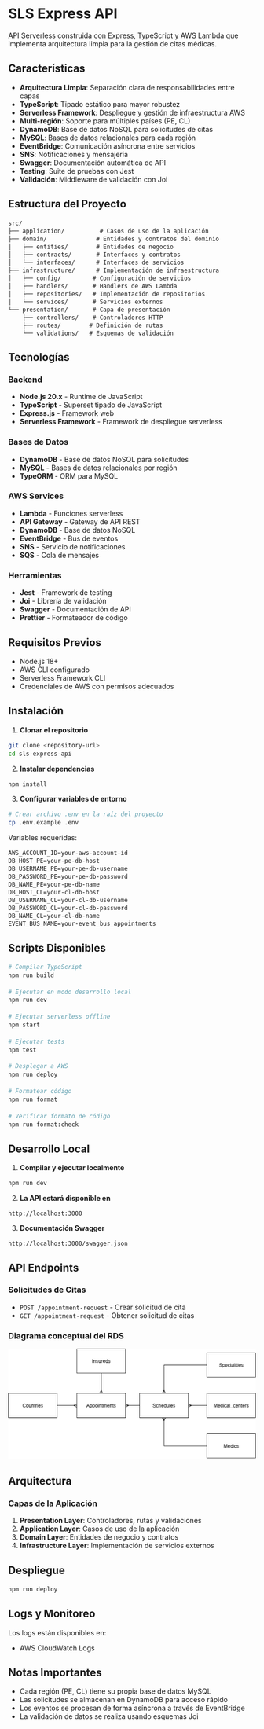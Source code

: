 # SLS Express API

API Serverless construida con Express, TypeScript y AWS Lambda que implementa arquitectura limpia para la gestión de citas médicas.

## Características

- **Arquitectura Limpia**: Separación clara de responsabilidades entre capas
- **TypeScript**: Tipado estático para mayor robustez
- **Serverless Framework**: Despliegue y gestión de infraestructura AWS
- **Multi-región**: Soporte para múltiples países (PE, CL)
- **DynamoDB**: Base de datos NoSQL para solicitudes de citas
- **MySQL**: Bases de datos relacionales para cada región
- **EventBridge**: Comunicación asíncrona entre servicios
- **SNS**: Notificaciones y mensajería
- **Swagger**: Documentación automática de API
- **Testing**: Suite de pruebas con Jest
- **Validación**: Middleware de validación con Joi

## Estructura del Proyecto

```
src/
├── application/          # Casos de uso de la aplicación
├── domain/              # Entidades y contratos del dominio
│   ├── entities/        # Entidades de negocio
│   ├── contracts/       # Interfaces y contratos
│   └── interfaces/      # Interfaces de servicios
├── infrastructure/      # Implementación de infraestructura
│   ├── config/         # Configuración de servicios
│   ├── handlers/       # Handlers de AWS Lambda
│   ├── repositories/   # Implementación de repositorios
│   └── services/       # Servicios externos
└── presentation/       # Capa de presentación
    ├── controllers/    # Controladores HTTP
    ├── routes/        # Definición de rutas
    └── validations/   # Esquemas de validación
```

## Tecnologías

### Backend
- **Node.js 20.x** - Runtime de JavaScript
- **TypeScript** - Superset tipado de JavaScript
- **Express.js** - Framework web
- **Serverless Framework** - Framework de despliegue serverless

### Bases de Datos
- **DynamoDB** - Base de datos NoSQL para solicitudes
- **MySQL** - Bases de datos relacionales por región
- **TypeORM** - ORM para MySQL

### AWS Services
- **Lambda** - Funciones serverless
- **API Gateway** - Gateway de API REST
- **DynamoDB** - Base de datos NoSQL
- **EventBridge** - Bus de eventos
- **SNS** - Servicio de notificaciones
- **SQS** - Cola de mensajes

### Herramientas
- **Jest** - Framework de testing
- **Joi** - Librería de validación
- **Swagger** - Documentación de API
- **Prettier** - Formateador de código

## Requisitos Previos

- Node.js 18+ 
- AWS CLI configurado
- Serverless Framework CLI
- Credenciales de AWS con permisos adecuados

## Instalación

1. **Clonar el repositorio**
```bash
git clone <repository-url>
cd sls-express-api
```

2. **Instalar dependencias**
```bash
npm install
```

3. **Configurar variables de entorno**
```bash
# Crear archivo .env en la raíz del proyecto
cp .env.example .env
```

Variables requeridas:
```env
AWS_ACCOUNT_ID=your-aws-account-id
DB_HOST_PE=your-pe-db-host
DB_USERNAME_PE=your-pe-db-username
DB_PASSWORD_PE=your-pe-db-password
DB_NAME_PE=your-pe-db-name
DB_HOST_CL=your-cl-db-host
DB_USERNAME_CL=your-cl-db-username
DB_PASSWORD_CL=your-cl-db-password
DB_NAME_CL=your-cl-db-name
EVENT_BUS_NAME=your-event_bus_appointments
```

## Scripts Disponibles

```bash
# Compilar TypeScript
npm run build

# Ejecutar en modo desarrollo local
npm run dev

# Ejecutar serverless offline
npm start

# Ejecutar tests
npm test

# Desplegar a AWS
npm run deploy

# Formatear código
npm run format

# Verificar formato de código
npm run format:check
```

## Desarrollo Local

1. **Compilar y ejecutar localmente**
```bash
npm run dev
```

2. **La API estará disponible en**
```
http://localhost:3000
```

3. **Documentación Swagger**
```
http://localhost:3000/swagger.json
```

## API Endpoints

### Solicitudes de Citas

- `POST /appointment-request` - Crear solicitud de cita
- `GET /appointment-request` - Obtener solicitud de citas

### Diagrama conceptual del RDS

![Diagrama RDS](./rds.png)

## Arquitectura

### Capas de la Aplicación

1. **Presentation Layer**: Controladores, rutas y validaciones
2. **Application Layer**: Casos de uso de la aplicación
3. **Domain Layer**: Entidades de negocio y contratos
4. **Infrastructure Layer**: Implementación de servicios externos

## Despliegue
```bash
npm run deploy
```

## Logs y Monitoreo

Los logs están disponibles en:
- AWS CloudWatch Logs

## Notas Importantes

- Cada región (PE, CL) tiene su propia base de datos MySQL
- Las solicitudes se almacenan en DynamoDB para acceso rápido
- Los eventos se procesan de forma asíncrona a través de EventBridge
- La validación de datos se realiza usando esquemas Joi
